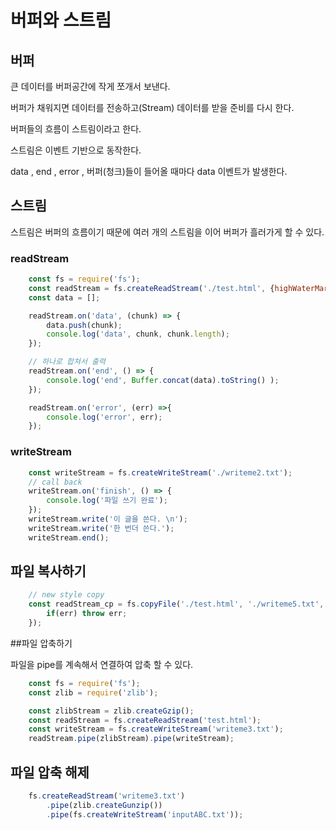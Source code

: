 # 버퍼와 스트림

## 버퍼
큰 데이터를 버퍼공간에 작게 쪼개서 보낸다.

버퍼가 채워지면 데이터를 전송하고(Stream) 데이터를 받을 준비를 다시 한다.

버퍼들의 흐름이 스트림이라고 한다.

스트림은 이벤트 기반으로 동작한다.

data , end , error , 버퍼(청크)들이 들어올 때마다 data 이벤트가 발생한다.

## 스트림
스트림은 버퍼의 흐름이기 때문에 여러 개의 스트림을 이어 버퍼가 흘러가게 할 수 있다.

### readStream
```javascript
    const fs = require('fs');
    const readStream = fs.createReadStream('./test.html', {highWaterMark : 16}); // 몇 바이트 씩 ? 16bytes
    const data = [];

    readStream.on('data', (chunk) => {
        data.push(chunk);
        console.log('data', chunk, chunk.length);
    });

    // 하나로 합쳐서 출력 
    readStream.on('end', () => {
        console.log('end', Buffer.concat(data).toString() );
    });

    readStream.on('error', (err) =>{
        console.log('error', err);
    });
```

### writeStream
```javascript
    const writeStream = fs.createWriteStream('./writeme2.txt');
    // call back
    writeStream.on('finish', () => {
        console.log('파일 쓰기 완료');
    });
    writeStream.write('이 글을 쓴다. \n');
    writeStream.write('한 번더 쓴다.');
    writeStream.end();
```

## 파일 복사하기
```javascript
    // new style copy
    const readStream_cp = fs.copyFile('./test.html', './writeme5.txt', (err) => {
        if(err) throw err;
    });
```

##파일 압축하기

파일을 pipe를 계속해서 연결하여 압축 할 수 있다. 

```javascript
    const fs = require('fs');
    const zlib = require('zlib');

    const zlibStream = zlib.createGzip();
    const readStream = fs.createReadStream('test.html');
    const writeStream = fs.createWriteStream('writeme3.txt');
    readStream.pipe(zlibStream).pipe(writeStream);
```

## 파일 압축 해제
```javascript
    fs.createReadStream('writeme3.txt')
        .pipe(zlib.createGunzip())
        .pipe(fs.createWriteStream('inputABC.txt'));
```
